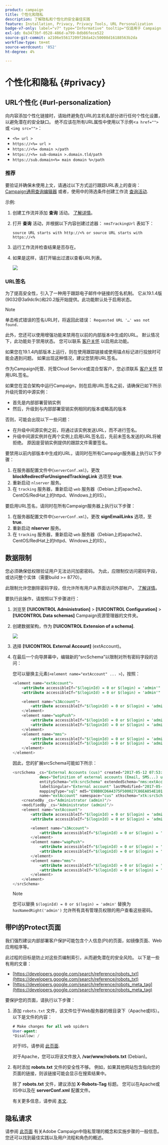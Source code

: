 ```yaml
---
product: campaign
title: 个性化和隐私
description: 了解隐私和个性化的安全最佳实践
feature: Installation, Privacy, Privacy Tools, URL Personalization
badge-v7-only: label="v7" type="Informative" tooltip="仅适用于 Campaign Classic v7"
exl-id: 0a3473bf-0528-486d-a799-8db86fece522
source-git-commit: a2106e55617209f28da42c50008d16188563b2da
workflow-type: tm+mt
source-wordcount: '852'
ht-degree: 4%

---
```


# 个性化和隐私 {#privacy}

## URL个性化 {#url-personalization}

向内容添加个性化链接时，请始终避免在URL的主机名部分进行任何个性化设置，以避免潜在的安全缺口。 绝不应该在所有URL属性中使用以下示例&lt;`a href="">` 或 `<img src="">`：

* `<%= url >`
* `https://<%= url >`
* `https://<%= domain >/path`
* `https://<%= sub-domain >.domain.tld/path`
* `https://sub.domain<%= main domain %>/path`

### 推荐

要验证并确保未使用上文，请通过以下方式运行跟踪URL表上的查询： [Campaign通用查询编辑器](../../platform/using/steps-to-create-a-query.md) 或者，使用中的筛选条件创建工作流 [查询活动](../../workflow/using/query.md).

示例:

1. 创建工作流并添加 **查询** 活动。 [了解详情](../../workflow/using/query.md)。

1. 打开 **查询** 活动，并根据以下内容创建过滤器： `nmsTrackingUrl` 表如下：

   `source URL starts with http://<% or source URL starts with https://<%`

1. 运行工作流并检查结果是否存在。

1. 如果是这样，请打开输出过渡以查看URL列表。

   ![](assets/privacy-query-dynamic-url.png)


### URL签名

为了提高安全性，引入了一种用于跟踪电子邮件中链接的签名机制。 它从19.1.4版(9032@3a9dc9c)和20.2版开始提供。此功能默认处于启用状态。

>[!NOTE]
>
>单击格式错误的签名URL时，将返回此错误： `Requested URL '…' was not found.`

此外，您还可以使用增强功能来禁用在以前的内部版本中生成的URL。 默认情况下，此功能处于禁用状态。 您可以联系 [客户关怀](https://helpx.adobe.com/cn/enterprise/admin-guide.html/enterprise/using/support-for-experience-cloud.ug.html) 以启用此功能。

如果您在19.1.4内部版本上运行，则在使用跟踪链接或使用锚点标记进行投放时可能会遇到问题。 如果出现这种情况，建议您禁用URL签名。

作为Campaign托管、托管Cloud Service或混合型客户，您必须联系 [客户关怀](https://helpx.adobe.com/cn/enterprise/using/support-for-experience-cloud.html) 禁用URL签名。

如果您在混合架构中运行Campaign，则在启用URL签名之前，请确保已如下所示升级托管的中源实例：

* 首先是内部部署营销实例
* 然后，升级到与内部部署营销实例相同的版本或略高的版本

否则，可能会出现以下一些问题：

* 在升级中间源实例之前，将通过该实例发送URL，而不进行签名。
* 升级中间源实例并在两个实例上启用URL签名后，先前未签名发送的URL将被拒绝。 原因是营销实例提供的跟踪文件需要签名。

要禁用以前内部版本中生成的URL，请同时在所有Campaign服务器上执行以下步骤：

1. 在服务器配置文件中(`serverConf.xml`)，更改 **blockRedirectForUnsignedTrackingLink** 选项至 **true**.
1. 重新启动 `nlserver` 服务。
1. 在 `tracking` 服务器，重新启动 `web` 服务器（Debian上的apache2、CentOS/RedHat上的httpd、Windows上的IIS）。

要启用URL签名，请同时在所有Campaign服务器上执行以下步骤：

1. 在服务器配置文件中(`serverConf.xml`)，更改 **signEmailLinks** 选项，至 **true**.
1. 重新启动 **nlserver** 服务。
1. 在 `tracking` 服务器，重新启动 `web` 服务器（Debian上的apache2、CentOS/RedHat上的httpd、Windows上的IIS）。

## 数据限制

您必须确保低权限验证用户无法访问加密密码。 为此，应限制仅访问密码字段，或访问整个实体（需要build >= 8770）。

此限制允许您删除密码字段，但允许所有用户从界面访问外部帐户。 [了解详情](../../configuration/using/restricting-pii-view.md)。

要执行此操作，请按照以下步骤进行：

1. 浏览至 **[!UICONTROL Administration]** > **[!UICONTROL Configuration]** > **[!UICONTROL Data schemas]** Campaign资源管理器的文件夹。

1. 创建数据架构，作为 **[!UICONTROL Extension of a schema]**.

   ![](assets/privacy-data-restriction.png)

1. 选择 **[!UICONTROL External Account]** (extAccount)。

1. 在最后一个向导屏幕中，编辑新的“srcSchema”以限制对所有密码字段的访问：

   您可以替换主元素(`<element name="extAccount" ... >`)，按照：

   ```sql
   <element name="extAccount">
       <attribute accessibleIf="$(loginId) = 0 or $(login) = 'admin'" name="password"/>
       <attribute accessibleIf="$(loginId) = 0 or $(login) = 'admin'" name="clientSecret"/>
   
       <element name="s3Account">
           <attribute accessibleIf="$(loginId) = 0 or $(login) = 'admin'" name="awsSecret"/>
       </element>
       <element name="wapPush">
           <attribute accessibleIf="$(loginId) = 0 or $(login) = 'admin'" name="password"/>
           <attribute accessibleIf="$(loginId) = 0 or $(login) = 'admin'" name="clientSecret"/>
       </element>
       <element name="mms">
           <attribute accessibleIf="$(loginId) = 0 or $(login) = 'admin'" name="password"/>
           <attribute accessibleIf="$(loginId) = 0 or $(login) = 'admin'" name="clientSecret"/>
       </element>
   </element>
   ```

   因此，您的扩展srcSchema可能如下所示：

   ```sql
   <srcSchema _cs="External Accounts (cus)" created="2017-05-12 07:53:49.691Z" createdBy-id="0"
               desc="Definition of external accounts (Email, SMS...) used by the modules"
               entitySchema="xtk:srcSchema" extendedSchema="nms:extAccount" img="" label="External Accounts"
               labelSingular="External account" lastModified="2017-05-12 08:33:49.365Z"
               mappingType="sql" md5="E9BB0CD6A4375F500027C86EA854E101" modifiedBy-id="0"
               name="extAccount" namespace="cus" xtkschema="xtk:srcSchema">
       <createdBy _cs="Administrator (admin)"/>
       <modifiedBy _cs="Administrator (admin)"/>
       <element name="extAccount">
           <attribute accessibleIf="$(loginId) = 0 or $(login) = 'admin'" name="password"/>
           <attribute accessibleIf="$(loginId) = 0 or $(login) = 'admin'" name="clientSecret"/>
   
           <element name="s3Account">
               <attribute accessibleIf="$(loginId) = 0 or $(login) = 'admin'" name="awsSecret"/>
           </element>
           <element name="wapPush">
               <attribute accessibleIf="$(loginId) = 0 or $(login) = 'admin'" name="password"/>
               <attribute accessibleIf="$(loginId) = 0 or $(login) = 'admin'" name="clientSecret"/>
           </element>
           <element name="mms">
               <attribute accessibleIf="$(loginId) = 0 or $(login) = 'admin'" name="password"/>
               <attribute accessibleIf="$(loginId) = 0 or $(login) = 'admin'" name="clientSecret"/>
           </element>
       </element>
   </srcSchema>    
   ```

   >[!NOTE]
   >
   >您可以替换 `$(loginId) = 0 or $(login) = 'admin'` 替换为 `hasNamedRight('admin')` 允许所有具有管理员权限的用户查看这些密码。

## 带PI的Protect页面

我们强烈建议内部部署客户保护可能包含个人信息(PI)的页面，如镜像页面、Web应用程序等。

此过程的目标是防止对这些页编制索引，从而避免潜在的安全风险。 以下是一些有用的文章：

* [https://developers.google.com/search/reference/robots_txt](https://developers.google.com/search/reference/robots_txt)
* [https://developers.google.com/search/reference/robots_meta_tag](https://developers.google.com/search/reference/robots_meta_tag)

要保护您的页面，请执行以下步骤：

1. 添加 `robots.txt` 文件，该文件位于Web服务器的根目录下（Apache或IIS）。 以下是文件的内容：

   ```sql
   # Make changes for all web spiders
   User-agent:
   *Disallow: /
   ```

   对于IIS，请参阅 [此页面](https://docs.microsoft.com/en-us/iis/extensions/iis-search-engine-optimization-toolkit/managing-robotstxt-and-sitemap-files).

   对于Apache，您可以将该文件放入 **/var/www/robots.txt** (Debian)。

1. 有时添加 **robots.txt** 文件的安全性不够。 例如，如果其他网站包含指向您的页面的链接，则该链接可能会显示在搜索结果中。

   除了 **robots.txt** 文件，建议添加 **X-Robots-Tag** 标题。 您可以在Apache或IIS中以及在 **serverConf.xml** 配置文件。

   有关更多信息，请参阅 [本文](https://developers.google.com/search/reference/robots_meta_tag).


## 隐私请求

请参阅 [此页面](../../platform/using/privacy-management.md) 有关Adobe Campaign中隐私管理的概念和实施步骤的一般信息。 您还可以找到最佳实践以及用户流程和角色的概述。
